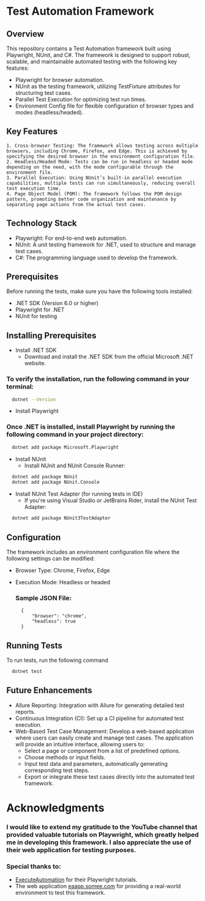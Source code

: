 # Test Automation Framework
 
## Overview

This repository contains a Test Automation framework built using Playwright, NUnit, and C#. The framework is designed to support robust, scalable, and maintainable automated testing with the following key features:

- Playwright for browser automation.
- NUnit as the testing framework, utilizing TestFixture attributes for structuring test cases.
- Parallel Test Execution for optimizing test run times.
- Environment Config file for flexible configuration of browser types and modes (headless/headed).
    

## Key Features
    1. Cross-browser Testing: The framework allows testing across multiple browsers, including Chrome, Firefox, and Edge. This is achieved by specifying the desired browser in the environment configuration file.
    2. Headless/Headed Mode: Tests can be run in headless or headed mode depending on the need, with the mode configurable through the environment file.
    3. Parallel Execution: Using NUnit’s built-in parallel execution capabilities, multiple tests can run simultaneously, reducing overall test execution time.
    4. Page Object Model (POM): The framework follows the POM design pattern, promoting better code organization and maintenance by separating page actions from the actual test cases.


## Technology Stack

- Playwright: For end-to-end web automation.
- NUnit: A unit testing framework for .NET, used to structure and manage test cases.
- C#: The programming language used to develop the framework.

## Prerequisites

Before running the tests, make sure you have the following tools installed:

- .NET SDK (Version 6.0 or higher)
- Playwright for .NET
- NUnit for testing

## Installing Prerequisites
- Install .NET SDK
    * Download and install the .NET SDK from the official Microsoft .NET website.

### To verify the installation, run the following command in your terminal:

```bash
  dotnet --Version
```
- Install Playwright

### Once .NET is installed, install Playwright by running the following command in your project directory:

```bash
  dotnet add package Microsoft.Playwright
```
- Install NUnit
    * Install NUnit and NUnit Console Runner:

```bash
  dotnet add package NUnit
  dotnet add package NUnit.Console
```
- Install NUnit Test Adapter (for running tests in IDE)
    * If you're using Visual Studio or JetBrains Rider, install the NUnit Test Adapter:

```bash
  dotnet add package NUnit3TestAdapter
```

## Configuration

The framework includes an environment configuration file where the following settings can be modified:

- Browser Type: Chrome, Firefox, Edge
- Execution Mode: Headless or headed

    ### Sample JSON File:
        
        {
            "browser": "chrome",
            "headless": true
        }

## Running Tests

To run tests, run the following command

```bash
  dotnet test
```
## Future Enhancements

* Allure Reporting: Integration with Allure for generating detailed test reports.
* Continuous Integration (CI): Set up a CI pipeline for automated test execution.
* Web-Based Test Case Management: Develop a web-based application where users can easily create and manage test cases. The application will provide an intuitive interface, allowing users to:  
  * Select a page or component from a list of predefined options.
  * Choose methods or input fields.
  * Input test data and parameters, automatically generating corresponding test steps.
  * Export or integrate these test cases directly into the automated test framework.

# Acknowledgments

### I would like to extend my gratitude to the YouTube channel that provided valuable tutorials on Playwright, which greatly helped me in developing this framework. I also appreciate the use of their web application for testing purposes.
### Special thanks to:
  * [ExecuteAutomation](https://www.youtube.com/@ExecuteAutomation) for their Playwright tutorials.
  * The web application [eaapp.somee.com](http://eaapp.somee.com) for providing a real-world environment to test this framework.

